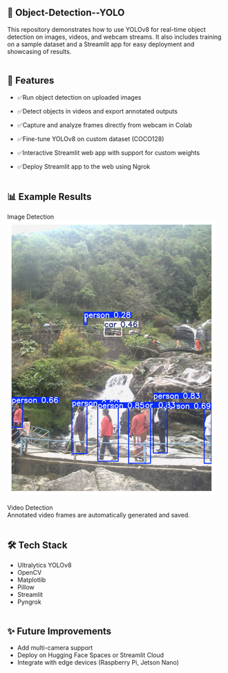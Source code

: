 ## 🧠 Object-Detection--YOLO
This repository demonstrates how to use YOLOv8 for real-time object detection on images, videos, and webcam streams. It also includes training on a sample dataset and a Streamlit app for easy deployment and showcasing of results.
<br><br>
## 📌 Features
* ✅Run object detection on uploaded images
* ✅Detect objects in videos and export annotated outputs

* ✅Capture and analyze frames directly from webcam in Colab

* ✅Fine-tune YOLOv8 on custom dataset (COCO128)

* ✅Interactive Streamlit web app with support for custom weights

* ✅Deploy Streamlit app to the web using Ngrok
  <br><br>
## 📊 Example Results
Image Detection\
![Alt Text](https://github.com/suhanipal05/Object-Detection--YOLO/blob/main/sample_image_result.png)
<br><br>
Video Detection\
Annotated video frames are automatically generated and saved.
<br><br>
## 🛠️ Tech Stack
* Ultralytics YOLOv8
* OpenCV
* Matplotlib
* Pillow
* Streamlit
* Pyngrok
<br><br>
## ✨ Future Improvements
* Add multi-camera support
* Deploy on Hugging Face Spaces or Streamlit Cloud
* Integrate with edge devices (Raspberry Pi, Jetson Nano)

